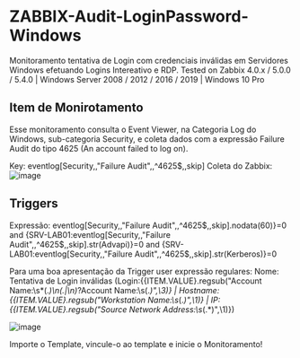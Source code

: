 # ZABBIX-Audit-LoginPassword-Windows

Monitoramento tentativa de Login com credenciais inválidas em Servidores Windows efetuando Logins Intereativo e RDP.
Tested on Zabbix 4.0.x / 5.0.0 / 5.4.0 | Windows Server 2008 / 2012 / 2016 / 2019 | Windows 10 Pro

## Item de Monirotamento ###
Esse monitoramento consulta o Event Viewer, na Categoria Log do Windows, sub-categoria Security, e coleta dados com a expressão Failure Audit do tipo 4625 (An account failed to log on).

Key: eventlog[Security,,"Failure Audit",,^4625$,,skip]
Coleta do Zabbix:
![image](https://user-images.githubusercontent.com/88397673/155886252-e127ac21-d4b2-4116-8f8d-86386444df08.png)

## Triggers ##

Expressão: eventlog[Security,,"Failure Audit",,^4625$,,skip].nodata(60)}=0 and {SRV-LAB01:eventlog[Security,,"Failure Audit",,^4625$,,skip].str(Advapi)}=0 and {SRV-LAB01:eventlog[Security,,"Failure Audit",,^4625$,,skip].str(Kerberos)}=0

Para uma boa apresentação da Trigger user expressão regulares:
Nome: Tentativa de Login inválidas (Login:{{ITEM.VALUE}.regsub("Account Name:\s*(.*)\n(.|\n)*?Account Name:\s(.*)",\3)} | Hostname:{{ITEM.VALUE}.regsub("Workstation Name:\s*(.*)",\1)} | IP:{{ITEM.VALUE}.regsub("Source Network Address:\s*(.*)",\1)})

![image](https://user-images.githubusercontent.com/88397673/155886411-ab505b26-0e2e-4165-bd12-74919f4cdc73.png)

Importe o Template, vincule-o ao template e inicie o Monitoramento!
